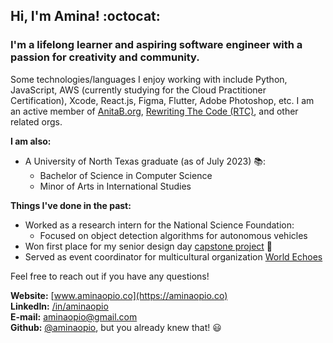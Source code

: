 ## Hi, I'm Amina! :octocat: 
### I'm a lifelong learner and aspiring software engineer with a passion for creativity and community. 
Some technologies/languages I enjoy working with include Python, JavaScript, AWS (currently studying for the Cloud Practitioner <br> Certification), Xcode, React.js, Figma, Flutter, Adobe Photoshop, etc. I am an active member of [AnitaB.org](https://anitab.org/), [Rewriting The Code (RTC)](https://rewritingthecode.org/), and other related orgs.    

**I am also:**
  + A University of North Texas graduate (as of July 2023) 📚:
    + Bachelor of Science in Computer Science
    + Minor of Arts in International Studies

**Things I've done in the past:**
  + Worked as a research intern for the National Science Foundation:
     + Focused on object detection algorithms for autonomous vehicles
  + Won first place for my senior design day [capstone project](https://github.com/aminaopio/Meet-Me-Halfway) 🥇
  + Served as event coordinator for multicultural organization [World Echoes](https://unt.campuslabs.com/engage/organization/world-echoes)

Feel free to reach out if you have any questions!

 **Website:** [www.aminaopio.co](https://aminaopio.co) <br>
 **LinkedIn:** [/in/aminaopio](https://www.linkedin.com/in/aminaopio/) <br>
 **E-mail:** aminaopio@gmail.com <br>
 **Github:** [@aminaopio](https://github.com/aminaopio), but you already knew that! 😃

